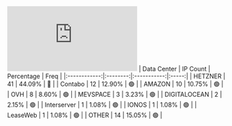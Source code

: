 ![Diagramm](https://github.com/obajay/StateSync-snapshots/blob/main/Projects/Source/1/README.md)
| Data Center | IP Count | Percentage | Freq |
|:------------:|:--------:|:-----------:|:-----:|
| HETZNER | 41 | 44.09% | 🔴 |
| Contabo | 12 | 12.90% | 🟢 |
| AMAZON | 10 | 10.75% | 🟢 |
| OVH | 8 | 8.60% | 🟢 |
| MEVSPACE | 3 | 3.23% | 🟢 |
| DIGITALOCEAN | 2 | 2.15% | 🟢 |
| Interserver | 1 | 1.08% | 🟢 |
| IONOS | 1 | 1.08% | 🟢 |
| LeaseWeb | 1 | 1.08% | 🟢 |
| OTHER | 14 | 15.05% | 🟢 |